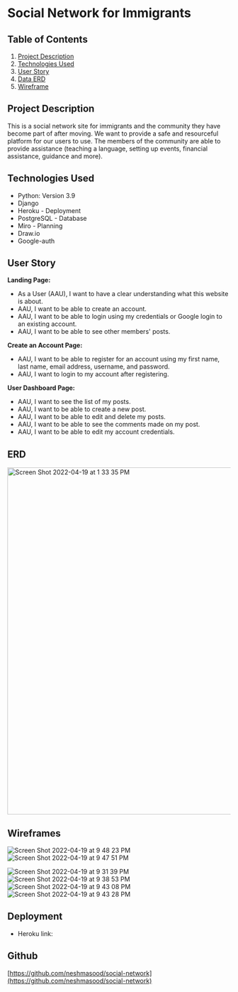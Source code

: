 # Social Network for Immigrants


## Table of Contents

1. [Project Description](https://github.com/neshmasood/social-network/#project-description)
2. [Technologies Used](https://github.com/neshmasood/social-network/#technologies-used)
3. [User Story](https://github.com/neshmasood/social-network/#user-story)
4. [Data ERD](https://github.com/neshmasood/social-network/#erd)
5. [Wireframe](https://github.com/neshmasood/social-network/#wireframes)



## Project Description

This is a social network site for immigrants and the community they have become part of after moving.  We want to provide a safe and resourceful platform for our users to use. The members of the community are able to provide assistance (teaching a language, setting up events, financial assistance, guidance and more).



## Technologies Used

* Python: Version 3.9
* Django
* Heroku - Deployment
* PostgreSQL - Database
* Miro - Planning
* Draw.io
* Google-auth


## User Story

**Landing Page:**
* As a User (AAU), I want to have a clear understanding what this website is about. 
* AAU, I want to be able to create an account. 
* AAU, I want to be able to login using my credentials or Google login to an existing account. 
* AAU, I want to be able to see other members' posts. 

**Create an Account Page:**
* AAU, I want to be able to register for an account using my first name, last name, email address, username, and password. 
* AAU, I want to login to my account after registering.

**User Dashboard Page:**
* AAU, I want to see the list of my posts. 
* AAU, I want to be able to create a new post. 
* AAU, I want to be able to edit and delete my posts. 
* AAU, I want to be able to see the comments made on my post. 
* AAU, I want to be able to edit my account credentials. 


## ERD

<img width="782" alt="Screen Shot 2022-04-19 at 1 33 35 PM" src="https://user-images.githubusercontent.com/92559697/164075146-47e04c14-b208-433c-a389-3b3629789076.png">


## Wireframes

![Screen Shot 2022-04-19 at 9 48 23 PM](https://user-images.githubusercontent.com/92559697/164140047-74c9044f-3796-46d3-b4cd-e019c957fe81.png)
![Screen Shot 2022-04-19 at 9 47 51 PM](https://user-images.githubusercontent.com/92559697/164140142-fbedb925-d137-458a-a670-4d286e285dfb.png)

![Screen Shot 2022-04-19 at 9 31 39 PM](https://user-images.githubusercontent.com/92559697/164135328-544599c5-f82e-4672-9d46-1f6019227a3c.png)
![Screen Shot 2022-04-19 at 9 38 53 PM](https://user-images.githubusercontent.com/92559697/164136018-f8b862a1-a172-421a-9425-d8754ee7625e.png)
![Screen Shot 2022-04-19 at 9 43 08 PM](https://user-images.githubusercontent.com/92559697/164137321-47529989-8260-41e0-ac1a-6c6cf76eb3fa.png)
![Screen Shot 2022-04-19 at 9 43 28 PM](https://user-images.githubusercontent.com/92559697/164137404-1044358b-a05e-4da1-9758-2b46aef8b4a0.png)


## Deployment

* Heroku link:

## Github
[https://github.com/neshmasood/social-network](https://github.com/neshmasood/social-network)

